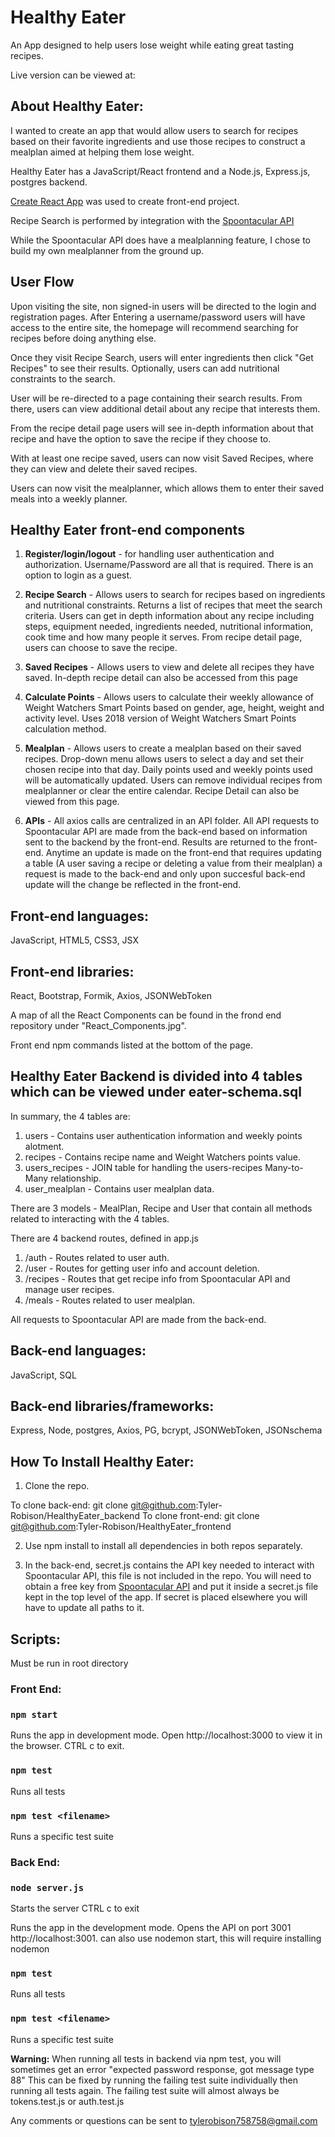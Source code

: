 # Healthy Eater
An App designed to help users lose weight while eating great tasting recipes.

Live version can be viewed at: 

## About Healthy Eater:
I wanted to create an app that would allow users to search for recipes based on their favorite ingredients and use those recipes to construct a mealplan aimed at helping them lose weight. 

Healthy Eater has a JavaScript/React frontend and a Node.js, Express.js, postgres backend. 

[Create React App](https://github.com/facebook/create-react-app) was used to create front-end project.

Recipe Search is performed by integration with the [Spoontacular API](https://spoonacular.com/food-api)  

While the Spoontacular API does have a mealplanning feature, I chose to build my own mealplanner from the ground up. 

## User Flow

Upon visiting the site, non signed-in users will be directed to the login and registration pages. After Entering a username/password users will have access to the entire site, the homepage will recommend searching for recipes before doing anything else. 

Once they visit Recipe Search, users will enter ingredients then click "Get Recipes" to see their results. Optionally, users can add nutritional constraints to the search. 

User will be re-directed to a page containing their search results. From there, users can view additional detail about any recipe that interests them. 

From the recipe detail page users will see in-depth information about that recipe and have the option to save the recipe if they choose to.

With at least one recipe saved, users can now visit Saved Recipes, where they can view and delete their saved recipes. 

Users can now visit the mealplanner, which allows them to enter their saved meals into a weekly planner.

## Healthy Eater front-end components

1) **Register/login/logout** - for handling user authentication and authorization. Username/Password are all that is required. There is an option to login as a guest. 

2) **Recipe Search** - Allows users to search for recipes based on ingredients and nutritional constraints. Returns a list of recipes that meet the search criteria. Users can get in depth information about any recipe including steps, equipment needed, ingredients needed, nutritional information, cook time and how many people it serves. From recipe detail page, users can choose to save the recipe.

3) **Saved Recipes** - Allows users to view and delete all recipes they have saved. In-depth recipe detail can also be accessed from this page

4) **Calculate Points** - Allows users to calculate their weekly allowance of Weight Watchers Smart Points based on gender, age, height, weight and activity level. Uses 2018 version of Weight Watchers Smart Points calculation method.

5) **Mealplan** - Allows users to create a mealplan based on their saved recipes. Drop-down menu allows users to select a day and set their chosen recipe into that day. Daily points used and weekly points used will be automatically updated. Users can remove individual recipes from mealplanner or clear the entire calendar. Recipe Detail can also be viewed from this page. 

6) **APIs** - All axios calls are centralized in an API folder. All API requests to Spoontacular API are made from the back-end based on information sent to the backend by the front-end. Results are returned to the front-end. Anytime an update is made on the front-end that requires updating a table (A user saving a recipe or deleting a value from their mealplan) a request is made to the back-end and only upon succesful back-end update will the change be reflected in the front-end.

## Front-end languages: 
JavaScript, HTML5, CSS3, JSX
## Front-end libraries: 
React, Bootstrap, Formik, Axios, JSONWebToken

A map of all the React Components can be found in the frond end repository under "React_Components.jpg".

Front end npm commands listed at the bottom of the page.



## Healthy Eater Backend is divided into 4 tables which can be viewed under eater-schema.sql

In summary, the 4 tables are:
1) users - Contains user authentication information and weekly points alotment.
2) recipes - Contains recipe name and Weight Watchers points value.
3) users_recipes - JOIN table for handling the users-recipes Many-to-Many relationship.
4) user_mealplan - Contains user mealplan data.

There are 3 models - MealPlan, Recipe and User that contain all methods related to interacting with the 4 tables. 

There are 4 backend routes, defined in app.js
1) /auth - Routes related to user auth.
2) /user - Routes for getting user info and account deletion.
3) /recipes - Routes that get recipe info from Spoontacular API and manage user recipes.
4) /meals - Routes related to user mealplan.

All requests to Spoontacular API are made from the back-end.

## Back-end languages: 
JavaScript, SQL
## Back-end libraries/frameworks: 
Express, Node, postgres, Axios, PG, bcrypt, JSONWebToken, JSONschema


## How To Install Healthy Eater: 

1) Clone the repo.

To clone back-end:   git clone git@github.com:Tyler-Robison/HealthyEater_backend
To clone front-end:  git clone git@github.com:Tyler-Robison/HealthyEater_frontend

2) Use npm install to install all dependencies in both repos separately. 

3) In the back-end, secret.js contains the API key needed to interact with Spoontacular API, this file is not included in the repo. You will need to obtain a free key from [Spoontacular API](https://spoonacular.com/food-api) and put it inside a secret.js file kept in the top level of the app. If secret is placed elsewhere you will have to update all paths to it.


## Scripts:
Must be run in root directory

### Front End:

### `npm start`
Runs the app in development mode.
Open http://localhost:3000 to view it in the browser.
CTRL c to exit. 

### `npm test`
Runs all tests

### `npm test <filename>`
Runs a specific test suite

### Back End:

### `node server.js`
Starts the server
CTRL c to exit

Runs the app in the development mode.
Opens the API on port 3001 http://localhost:3001.
can also use nodemon start, this will require installing nodemon

### `npm test`
Runs all tests

### `npm test <filename>`
Runs a specific test suite

**Warning:** When running all tests in backend via npm test, you will sometimes get an error "expected password response, got message type 88" 
This can be fixed by running the failing test suite individually then running all tests again. The failing test suite will almost always be tokens.test.js or auth.test.js

Any comments or questions can be sent to tylerobison758758@gmail.com